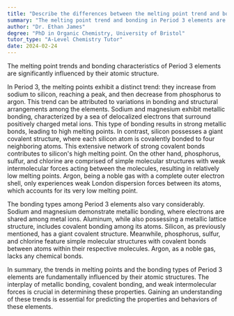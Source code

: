 ```yaml
---
title: "Describe the differences between the melting point trend and bonding in the Period 3 elements"
summary: "The melting point trend and bonding in Period 3 elements are determined by their atomic structure, affecting their physical properties and interactions."
author: "Dr. Ethan James"
degree: "PhD in Organic Chemistry, University of Bristol"
tutor_type: "A-Level Chemistry Tutor"
date: 2024-02-24
---
```


The melting point trends and bonding characteristics of Period 3 elements are significantly influenced by their atomic structure.

In Period 3, the melting points exhibit a distinct trend: they increase from sodium to silicon, reaching a peak, and then decrease from phosphorus to argon. This trend can be attributed to variations in bonding and structural arrangements among the elements. Sodium and magnesium exhibit metallic bonding, characterized by a sea of delocalized electrons that surround positively charged metal ions. This type of bonding results in strong metallic bonds, leading to high melting points. In contrast, silicon possesses a giant covalent structure, where each silicon atom is covalently bonded to four neighboring atoms. This extensive network of strong covalent bonds contributes to silicon's high melting point. On the other hand, phosphorus, sulfur, and chlorine are comprised of simple molecular structures with weak intermolecular forces acting between the molecules, resulting in relatively low melting points. Argon, being a noble gas with a complete outer electron shell, only experiences weak London dispersion forces between its atoms, which accounts for its very low melting point.

The bonding types among Period 3 elements also vary considerably. Sodium and magnesium demonstrate metallic bonding, where electrons are shared among metal ions. Aluminum, while also possessing a metallic lattice structure, includes covalent bonding among its atoms. Silicon, as previously mentioned, has a giant covalent structure. Meanwhile, phosphorus, sulfur, and chlorine feature simple molecular structures with covalent bonds between atoms within their respective molecules. Argon, as a noble gas, lacks any chemical bonds.

In summary, the trends in melting points and the bonding types of Period 3 elements are fundamentally influenced by their atomic structures. The interplay of metallic bonding, covalent bonding, and weak intermolecular forces is crucial in determining these properties. Gaining an understanding of these trends is essential for predicting the properties and behaviors of these elements.
    